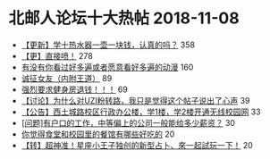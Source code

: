 # 北邮人论坛十大热帖 2018-11-08

- [【更新】学十热水器一壶一块钱，认真的吗？](https://bbs.byr.cn/article/Talking/6064155) 358
- [【更】直接喷！](https://bbs.byr.cn/article/Picture/3227153) 278
- [有没有你看过好多遍或者愿意看好多遍的动漫](https://bbs.byr.cn/article/Comic/629312) 160
- [诚征女友（内附王道）](https://bbs.byr.cn/article/Friends/1897501) 89
- [强烈要求健身房退钱！！！](https://bbs.byr.cn/article/Gymnasium/109816) 69
- [【讨论】为什么对UZI粉转路，我只是觉得这个帖子说出了心声](https://bbs.byr.cn/article/LOL/27346) 39
- [【公告】西土城路校区行政办公楼，学1楼，学2楼开通无线校园网](https://bbs.byr.cn/article/BUPTNet/98131) 33
- [[问题]有户口的工作，中等偏上的公司一般能给多少薪资？](https://bbs.byr.cn/article/Job/2001278) 30
- [你觉得食堂和校园里的餐馆有哪些好吃的](https://bbs.byr.cn/article/Food/498368) 20
- [【转】超神准！星座小王子独创的新型占卜、來一起試玩一下！](https://bbs.byr.cn/article/Constellations/326533) 20


